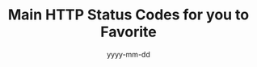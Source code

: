 ---
title: 'Main HTTP Status Codes for you to Favorite'
date: 'yyyy-mm-dd'
tags: 'java,spring boot,logging'
---